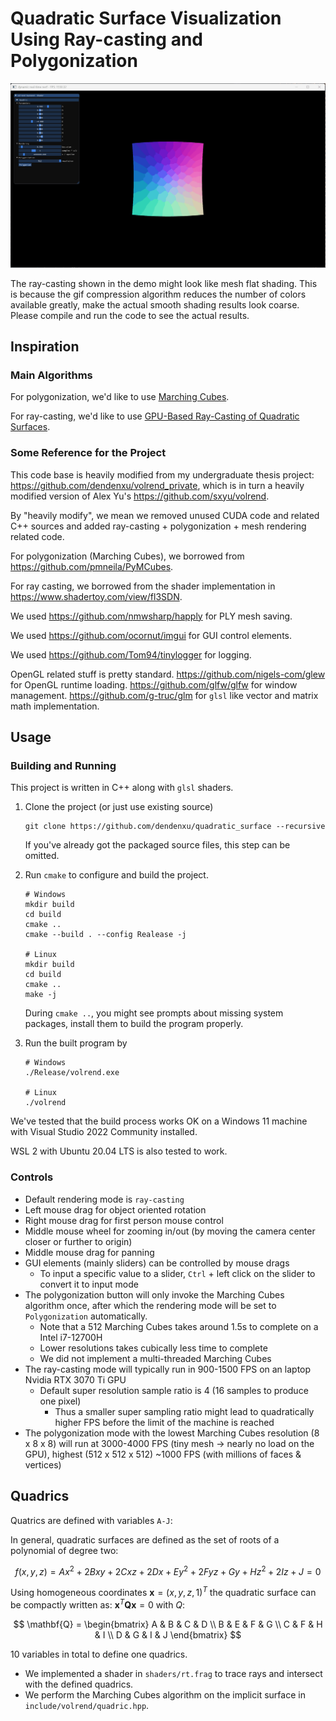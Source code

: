 # Quadratic Surface Visualization Using Ray-casting and Polygonization

![demo](readme.assets/demo.gif)

The ray-casting shown in the demo might look like mesh flat shading. This is because the gif compression algorithm reduces the number of colors available greatly, make the actual smooth shading results look coarse. Please compile and run the code to see the actual results.

## Inspiration

### Main Algorithms

For polygonization, we'd like to use [Marching Cubes](https://dl.acm.org/doi/abs/10.1145/37402.37422).

For ray-casting, we'd like to use [GPU-Based Ray-Casting of Quadratic Surfaces](https://reality.cs.ucl.ac.uk/projects/quadrics/pbg06.html).

### Some Reference for the Project

This code base is heavily modified from my undergraduate thesis project: https://github.com/dendenxu/volrend_private, which is in turn a heavily modified version of Alex Yu's https://github.com/sxyu/volrend.

By "heavily modify", we mean we removed unused CUDA code and related C++ sources and added ray-casting + polygonization + mesh rendering related code.

For polygonization (Marching Cubes), we borrowed from https://github.com/pmneila/PyMCubes.

For ray casting, we borrowed from the shader implementation in https://www.shadertoy.com/view/fl3SDN.

We used https://github.com/nmwsharp/happly for PLY mesh saving.

We used https://github.com/ocornut/imgui for GUI control elements.

We used https://github.com/Tom94/tinylogger for logging.

OpenGL related stuff is pretty standard. https://github.com/nigels-com/glew for OpenGL runtime loading. https://github.com/glfw/glfw for window management. https://github.com/g-truc/glm for `glsl` like vector and matrix math implementation.

## Usage

### Building and Running

This project is written in C++ along with `glsl` shaders.

1. Clone the project (or just use existing source)
    ```shell
    git clone https://github.com/dendenxu/quadratic_surface --recursive
    ```
    If you've already got the packaged source files, this step can be omitted.
2. Run `cmake` to configure and build the project.

    ```shell
    # Windows
    mkdir build
    cd build
    cmake ..
    cmake --build . --config Realease -j
    
    # Linux
    mkdir build
    cd build
    cmake ..
    make -j
    ```

    During `cmake ..`, you might see prompts about missing system packages, install them to build the program properly.
3. Run the built program by
   ```shell
   # Windows
   ./Release/volrend.exe
   
   # Linux
   ./volrend
   ```

We've tested that the build process works OK on a Windows 11 machine with Visual Studio 2022 Community installed.

WSL 2 with Ubuntu 20.04 LTS is also tested to work.

### Controls

- Default rendering mode is `ray-casting`
- Left mouse drag for object oriented rotation
- Right mouse drag for first person mouse control
- Middle mouse wheel for zooming in/out (by moving the camera center closer or further to origin)
- Middle mouse drag for panning
- GUI elements (mainly sliders) can be controlled by mouse drags
  - To input a specific value to a slider, `Ctrl` + left click on the slider to convert it to input mode
- The polygonization button will only invoke the Marching Cubes algorithm once, after which the rendering mode will be set to `Polygonization` automatically.
  - Note that a 512 Marching Cubes takes around 1.5s to complete on a Intel i7-12700H
  - Lower resolutions takes cubically less time to complete
  - We did not implement a multi-threaded Marching Cubes
- The ray-casting mode will typically run in 900-1500 FPS on an laptop Nvidia RTX 3070 Ti GPU
  - Default super resolution sample ratio is 4 (16 samples to produce one pixel)
    - Thus a smaller super sampling ratio might lead to quadratically higher FPS before the limit of the machine is reached
- The polygonization mode with the lowest Marching Cubes resolution (8 x 8 x 8) will run at 3000-4000 FPS (tiny mesh -> nearly no load on the GPU), highest (512 x 512 x 512) ~1000 FPS (with millions of faces & vertices)

## Quadrics

Quatrics are defined with variables `A-J`:

In general, quadratic surfaces are defined as the set of roots of a polynomial of degree two:

$$
f(x,y,z) = Ax^2 + 2Bxy + 2Cxz + 2Dx + Ey^2 + 2Fyz + Gy + Hz^2 + 2Iz + J = 0
$$

Using homogeneous coordinates $\mathbf{x}=(x,y,z,1)^T$ the quadratic surface can be compactly written as: $\mathbf{x}^T\mathbf{Q}\mathbf{x}=0$ with $Q$:

$$
\mathbf{Q} =
\begin{bmatrix}
A & B & C & D \\
B & E & F & G \\
C & F & H & I \\
D & G & I & J
\end{bmatrix}
$$

10 variables in total to define one quadrics.

-   We implemented a shader in `shaders/rt.frag` to trace rays and intersect with the defined quadrics.
-   We perform the Marching Cubes algorithm on the implicit surface in `include/volrend/quadric.hpp`.
